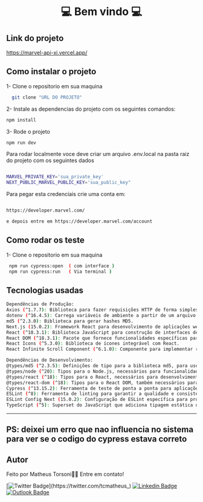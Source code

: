 
<center> <h1>💻 Bem vindo 💻</h1> </center>

## Link do projeto 
https://marvel-api-xi.vercel.app/

## Como instalar o projeto
1- Clone o repositorio em sua maquina
 ```bash
   git clone "URL DO PROJETO"
   ```

2- Instale as  dependencias do projeto com os seguintes comandos:

   ```bash
   npm install
   ```

3- Rode o projeto

   ```bash
 npm run dev
   ```

Para rodar localmente voce deve criar um arquivo .env.local na pasta raiz do projeto com os seguintes dados 

   ```bash

MARVEL_PRIVATE_KEY='sua_private_key'
NEXT_PUBLIC_MARVEL_PUBLIC_KEY='sua_public_key"

  ```
Para pegar esta credenciais crie uma conta em: 

  ```bash

https://developer.marvel.com/

e depois entre em https://developer.marvel.com/account
```

## Como rodar os teste
1- Clone o repositorio em sua maquina
 ```bash
  npm run cypress:open  ( com interface )
  npm run cypress:run   ( Via terminal )

   ```

## Tecnologias usadas 
```bash
Dependências de Produção:
Axios (^1.7.7): Biblioteca para fazer requisições HTTP de forma simples.
dotenv (^16.4.5): Carrega variáveis de ambiente a partir de um arquivo .env para process.env.
md5 (^2.3.0): Biblioteca para gerar hashes MD5.
Next.js (15.0.2): Framework React para desenvolvimento de aplicações web com suporte a server-side rendering e geração de sites estáticos.
React (^18.3.1): Biblioteca JavaScript para construção de interfaces de usuário.
React DOM (^18.3.1): Pacote que fornece funcionalidades específicas para o DOM usadas com React.
React Icons (^5.3.0): Biblioteca de ícones integrável com React.
React Infinite Scroll Component (^6.1.0): Componente para implementar rolagem infinita em aplicações React.

Dependências de Desenvolvimento:
@types/md5 (^2.3.5): Definições de tipo para a biblioteca md5, para uso com TypeScript.
@types/node (^20): Tipos para o Node.js, necessários para funcionalidades como manipulação de caminhos e leitura de arquivos.
@types/react (^18): Tipos para o React, necessários para desenvolvimento com TypeScript.
@types/react-dom (^18): Tipos para o React DOM, também necessários para TypeScript.
Cypress (^13.15.2): Ferramenta de teste de ponta a ponta para aplicações web.
ESLint (^8): Ferramenta de linting para garantir a qualidade e consistência do código.
ESLint Config Next (15.0.2): Configuração de ESLint específica para projetos Next.js.
TypeScript (^5): Superset do JavaScript que adiciona tipagem estática opcional.
```
--------------------

## PS: deixei um erro que nao influencia no sistema para ver se o codigo do cypress estava correto


## Autor

Feito por Matheus Torsoni👋🏽 Entre em contato!

[![Twitter Badge](https://img.shields.io/badge/-@tcmatheus-1ca0f1?style=flat-square&labelColor=1ca0f1&logo=twitter&logoColor=white&link=https://twitter.com/tcmatheus_)](https://twitter.com/tcmatheus_) [![Linkedin Badge](https://img.shields.io/badge/-Matheus-Torsoni?style=flat-square&logo=Linkedin&logoColor=white&link=https://www.linkedin.com/in/matheus-torsoni-b33957156/)](https://www.linkedin.com/in/matheus-torsoni-b33957156/) 
[![Outlook Badge](https://img.shields.io/badge/matheus_tcampos@hotmail.com-c14438?style=flat-square&logo=outlook&logoColor=white&link=mailto:matheus_tcampos@hotmail.com)](matheus_tcampos@hotmail.com)
